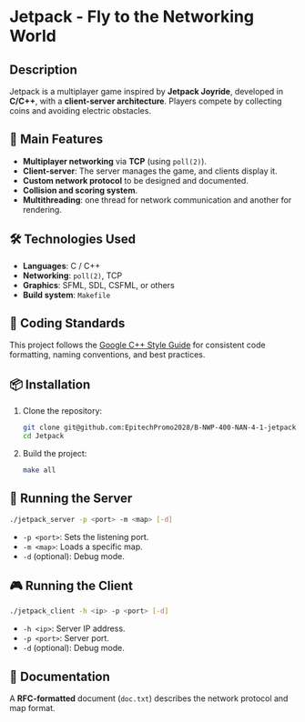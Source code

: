 # Jetpack - Fly to the Networking World

## Description
Jetpack is a multiplayer game inspired by **Jetpack Joyride**, developed in **C/C++**, with a **client-server architecture**.
Players compete by collecting coins and avoiding electric obstacles.

## 📌 Main Features
- **Multiplayer networking** via **TCP** (using `poll(2)`).
- **Client-server**: The server manages the game, and clients display it.
- **Custom network protocol** to be designed and documented.
- **Collision and scoring system**.
- **Multithreading**: one thread for network communication and another for rendering.

## 🛠️ Technologies Used
- **Languages**: C / C++
- **Networking**: `poll(2)`, TCP
- **Graphics**: SFML, SDL, CSFML, or others
- **Build system**: `Makefile`

## 📝 Coding Standards
This project follows the [Google C++ Style Guide](https://google.github.io/styleguide/cppguide.html) for consistent code formatting, naming conventions, and best practices.

## 📦 Installation
1. Clone the repository:
   ```bash
   git clone git@github.com:EpitechPromo2028/B-NWP-400-NAN-4-1-jetpack-romain.berard.git Jetpack
   cd Jetpack
   ```
2. Build the project:
   ```bash
   make all
   ```

## 🚀 Running the Server
```bash
./jetpack_server -p <port> -m <map> [-d]
```
- `-p <port>`: Sets the listening port.
- `-m <map>`: Loads a specific map.
- `-d` (optional): Debug mode.

## 🎮 Running the Client
```bash
./jetpack_client -h <ip> -p <port> [-d]
```
- `-h <ip>`: Server IP address.
- `-p <port>`: Server port.
- `-d` (optional): Debug mode.

## 📜 Documentation
A **RFC-formatted** document (`doc.txt`) describes the network protocol and map format.
